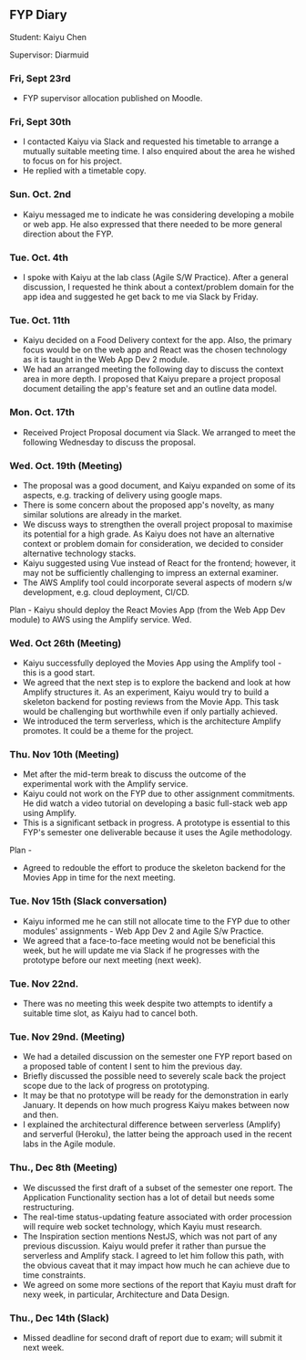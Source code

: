 ## FYP Diary

Student: Kaiyu Chen

Supervisor: Diarmuid

### Fri, Sept 23rd
+ FYP supervisor allocation published on Moodle.

### Fri, Sept 30th

+ I contacted Kaiyu via Slack and requested his timetable to arrange a mutually suitable meeting time. I also enquired about the area he wished to focus on for his project. 
+ He replied with a timetable copy.

### Sun. Oct. 2nd

+ Kaiyu messaged me to indicate he was considering developing a mobile or web app. He also expressed that there needed to be more general direction about the FYP.

### Tue. Oct. 4th

+ I spoke with Kaiyu at the lab class (Agile S/W Practice). After a general discussion, I requested he think about a context/problem domain for the app idea and suggested he get back to me via Slack by Friday.

### Tue. Oct. 11th

+ Kaiyu decided on a Food Delivery context for the app. Also, the primary focus would be on the web app and React was the chosen technology as it is taught in the Web App Dev 2 module.
+ We had an arranged meeting the following day to discuss the context area in more depth. I proposed that Kaiyu prepare a project proposal document detailing the app's feature set and an outline data model.

### Mon. Oct. 17th

+ Received Project Proposal document via Slack. We arranged to meet the following Wednesday to discuss the proposal.

### Wed. Oct. 19th (Meeting)

+ The proposal was a good document, and Kaiyu expanded on some of its aspects, e.g. tracking of delivery using google maps. 
+ There is some concern about the proposed app's novelty, as many similar solutions are already in the market.
+ We discuss ways to strengthen the overall project proposal to maximise its potential for a high grade. As Kaiyu does not have an alternative context or problem domain for consideration, we decided to consider alternative technology stacks. 
+ Kaiyu suggested using Vue instead of React for the frontend; however, it may not be sufficiently challenging to impress an external examiner.
+ The AWS Amplify tool could incorporate several aspects of modern s/w development, e.g. cloud deployment, CI/CD.

Plan - Kaiyu should deploy the React Movies App (from the Web App Dev module) to AWS using the Amplify service.
Wed. 


### Wed. Oct 26th (Meeting)
+ Kaiyu successfully deployed the Movies App using the Amplify tool - this is a good start.
+ We agreed that the next step is to explore the backend and look at how Amplify structures it. As an experiment,
Kaiyu would try to build a skeleton backend for posting reviews from the Movie App. This task would be challenging but worthwhile even if only partially achieved. 
+ We introduced the term serverless, which is the architecture Amplify promotes. It could be a theme for the project.

### Thu. Nov 10th  (Meeting)

+ Met after the mid-term break to discuss the outcome of the experimental work with the Amplify service. 
+ Kaiyu could not work on the FYP due to other assignment commitments. He did watch a video tutorial on developing a basic full-stack web app using Amplify.
+ This is a significant setback in progress. A prototype is essential to this FYP's semester one deliverable because it uses the Agile methodology.

Plan - 
+ Agreed to redouble the effort to produce the skeleton backend for the Movies App in time for the next meeting.

### Tue. Nov 15th  (Slack conversation)
+ Kaiyu informed me he can still not allocate time to the FYP due to other modules' assignments - Web App Dev 2 and Agile S/w Practice.
+ We agreed that a face-to-face meeting would not be beneficial this week, but he will update me via Slack if he progresses with the prototype before our next meeting (next week).

### Tue. Nov 22nd.
+ There was no meeting this week despite two attempts to identify a suitable time slot, as Kaiyu had to cancel both.

### Tue. Nov 29nd. (Meeting)
+ We had a detailed discussion on the semester one FYP report based on a proposed table of content I sent to him the previous day.
+ Briefly discussed the possible need to severely scale back the project scope due to the lack of progress on prototyping.
+ It may be that no prototype will be ready for the demonstration in early January. It depends on how much progress Kaiyu makes between now and then. 
+ I explained the architectural difference between serverless (Amplify) and serverful (Heroku), the latter being the approach used in the recent labs in the Agile module.

### Thu., Dec 8th (Meeting)

+ We discussed the first draft of a subset of the semester one report. The Application Functionality section has a lot of detail but needs some restructuring.
+ The real-time status-updating feature 
associated with order procession will require web socket technology, which Kayiu must research.
+ The Inspiration section mentions NestJS, which was not part of any previous discussion. Kaiyu would prefer it rather than pursue the serverless and Amplify stack. I agreed to let him follow this path, with the obvious caveat that it may impact how much he can achieve due to time constraints.
+ We agreed on some more sections of the report that Kayiu must draft for nexy week, in particular, Architecture and Data Design.

### Thu., Dec 14th (Slack)
+ Missed deadline for second draft of report due to exam; will submit it next week.